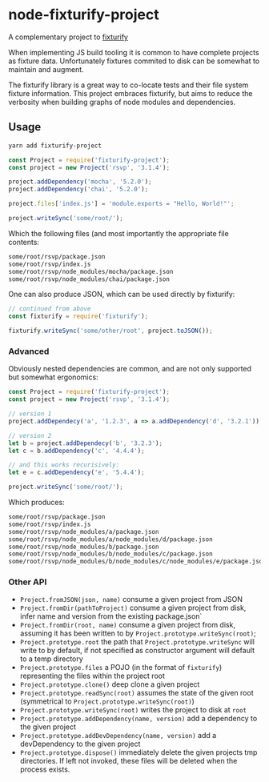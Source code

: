 # node-fixturify-project

A complementary project to [fixturify](https://github.com/joliss/node-fixturify)

When implementing JS build tooling it is common to have complete projects as
fixture data. Unfortunately fixtures commited to disk can be somewhat to
maintain and augment.

The fixturify library is a great way to co-locate tests and their file
system fixture information. This project embraces fixturify, but aims to
reduce the verbosity when building graphs of node modules and dependencies.


## Usage

```sh
yarn add fixturify-project
```

```js
const Project = require('fixturify-project');
const project = new Project('rsvp', '3.1.4');

project.addDependency('mocha', '5.2.0');
project.addDependency('chai', '5.2.0');

project.files['index.js'] = 'module.exports = "Hello, World!"';

project.writeSync('some/root/');
```

Which the following files (and most importantly the appropriate file contents:

```sh
some/root/rsvp/package.json
some/root/rsvp/index.js
some/root/rsvp/node_modules/mocha/package.json
some/root/rsvp/node_modules/chai/package.json
```

One can also produce JSON, which can be used directly by fixturify:

```js
// continued from above
const fixturify = require('fixturify');

fixturify.writeSync('some/other/root', project.toJSON());
```

### Advanced

Obviously nested dependencies are common, and are not only supported but somewhat ergonomics:

```js
const Project = require('fixturify-project');
const project = new Project('rsvp', '3.1.4');

// version 1
project.addDependecy('a', '1.2.3', a => a.addDependency('d', '3.2.1'));

// version 2
let b = project.addDependecy('b', '3.2.3');
let c = b.addDependency('c', '4.4.4');

// and this works recurisively:
let e = c.addDependency('e', '5.4.4');

project.writeSync('some/root/');
```

Which produces:

```sh
some/root/rsvp/package.json
some/root/rsvp/index.js
some/root/rsvp/node_modules/a/package.json
some/root/rsvp/node_modules/a/node_modules/d/package.json
some/root/rsvp/node_modules/b/package.json
some/root/rsvp/node_modules/b/node_modules/c/package.json
some/root/rsvp/node_modules/b/node_modules/c/node_modules/e/package.json
```


### Other API

* `Project.fromJSON(json, name)` consume a given project from JSON
* `Project.fromDir(pathToProject)` consume a given project from disk, infer name and version from the existing package.json`
* `Project.fromDir(root, name)` consume a given project from disk, assuming it has been written to by `Project.prototype.writeSync(root)`;
* `Project.prototype.root` the path that `Project.prototype.writeSync` will write to by default, if not specified as constructor argument will default to a temp directory
* `Project.prototype.files` a POJO (in the format of `fixturify`) representing the files within the project root
* `Project.prototype.clone()` deep clone a given project
* `Project.prototype.readSync(root)` assumes the state of the given root (symmetrical to `Project.prototype.writeSync(root)`)
* `Project.prototype.writeSync(root)` writes the project to disk at `root`
* `Project.prototype.addDependency(name, version)` add a dependency to the given project
* `Project.prototype.addDevDependency(name, version)` add a devDependency to the given project
* `Project.prototype.dispose()` immediately delete the given projects tmp directories. If left not invoked, these files will be deleted when the process exists.

